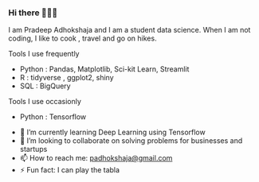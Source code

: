 


### Hi there 👋👋👋




I am Pradeep Adhokshaja and I am a student data science. When I am not coding, I like to cook , travel and go on hikes.


Tools I use frequently

* Python : Pandas, Matplotlib, Sci-kit Learn, Streamlit
* R : tidyverse , ggplot2, shiny
* SQL : BigQuery 

Tools I use occasionly

* Python : Tensorflow





 



- 🌱 I’m currently learning Deep Learning using Tensorflow
- 👯 I’m looking to collaborate on solving problems for businesses and startups
- 📫 How to reach me: padhokshaja@gmail.com
- ⚡ Fun fact: I can play the tabla 
